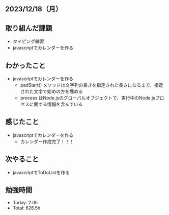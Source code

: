 ## 2023/12/18（月）

## 取り組んだ課題

- タイピング練習
- javascriptでカレンダーを作る

## わかったこと
- javascriptでカレンダーを作る
  - padStart() メソッドは文字列の長さを指定された長さになるまで、指定された文字で始めの方を埋める
  - process はNode.jsのグローバルオブジェクトで、実行中のNode.jsプロセスに関する情報を含んでいる

## 感じたこと 
- javascriptでカレンダーを作る
  - カレンダー作成完了！！！

## 次やること
- javascriptでToDoListを作る

## 勉強時間

- Today: 2.0h
- Total: 626.5h
